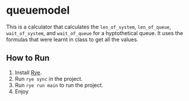 # queuemodel

This is a calculator that calculates the `len_of_system`, `len_of_queue`, `wait_of_system`, and `wait_of_queue` for a hyptothetical queue. It uses the formulas that were learnt in class to get all the values.

## How to Run

1. Install [Rye](https://rye-up.com/guide/installation/).
2. Run `rye sync` in the project.
3. Run `rye run main` to run the project.
4. Enjoy
